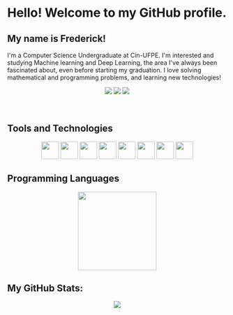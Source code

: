 <head>
          <link rel="stylesheet" type='text/css' href="https://cdn.jsdelivr.net/gh/devicons/devicon@latest/devicon.min.css" />
</head>


# Hello! Welcome to my GitHub profile.
## My name is Frederick!

I'm a Computer Science Undergraduate at Cin-UFPE. I'm interested and studying Machine learning and Deep Learning, the area I've always been fascinated about, even before starting my graduation. I love solving mathematical and programming problems, and learning new technologies!

<div align="center">
    <a href="https://www.instagram.com/frederick.exe/" target="_blank"><img src="https://img.shields.io/badge/-Instagram-%23E4405F?style=for-the-badge&logo=instagram&logoColor=white" target="_blank"></a>
    <a href = "mailto:fal5@cin.ufpe.br"><img src="https://img.shields.io/badge/Gmail-D14836?style=for-the-badge&logo=gmail&logoColor=white" target="_blank"></a>
    <a href="https://www.linkedin.com/authwall?trk=bf&trkInfo=AQGfeuL2lsNScQAAAYjWRo2AqBa9OcZt8dbb1dEdJ5SawKAnYQRvwBGUWniXOQ9o65t5TAiVBqogqv5WbsvnL3U1ofRNqEUWWbQEncy9VA1tBSfCZ_Gko1ElKrETo4G4q_UNA6Q=&original_referer=&sessionRedirect=https%3A%2F%2Fwww.linkedin.com%2Fin%2Ffrederick-lopes-a02220202%2F" target="_blank"><img src="https://img.shields.io/badge/-LinkedIn-%230077B5?style=for-the-badge&logo=linkedin&logoColor=white" target="_blank"></a>   
</div>

<br>
<br>

## Tools and Technologies

<div align="center">  
    <img src="https://cdn.jsdelivr.net/gh/devicons/devicon@latest/icons/pytorch/pytorch-original.svg" width="40" height="40"/>
    <img src="https://cdn.jsdelivr.net/gh/devicons/devicon/icons/java/java-original-wordmark.svg" width="40" height="40"/> 
    <img src="https://cdn.jsdelivr.net/gh/devicons/devicon/icons/python/python-original.svg" width="40" height="40"/>
    <img src="https://cdn.jsdelivr.net/gh/devicons/devicon@latest/icons/docker/docker-plain-wordmark.svg" width="40" height="40"/>
    <img src="https://cdn.jsdelivr.net/gh/devicons/devicon/icons/cplusplus/cplusplus-original.svg" width="40" height="40"/> 
    <img src="https://cdn.jsdelivr.net/gh/devicons/devicon/icons/jupyter/jupyter-original-wordmark.svg" width="40" height="40"/> 
    <img src="https://cdn.jsdelivr.net/gh/devicons/devicon/icons/pandas/pandas-original-wordmark.svg" width="40" height="40"/> 
    <img src="https://cdn.jsdelivr.net/gh/devicons/devicon/icons/numpy/numpy-original.svg" width="40" height="40"/>
</div>

## Programming Languages

<div align="center">
    <a href="https://github.com/FrederickAlmeida">
        <img height="180em" src="https://github-readme-stats.vercel.app/api/top-langs/?username=FrederickAlmeida&layout=compact&langs_count=7&theme=dracula" style="border: none;"/>
    </a>
</div>

## My GitHub Stats:

<div align="center">
    <img src="https://github-readme-stats.vercel.app/api?username=FrederickAlmeida&show_icons=true&theme=tokyonight" style="border: none;"/>
</div>
